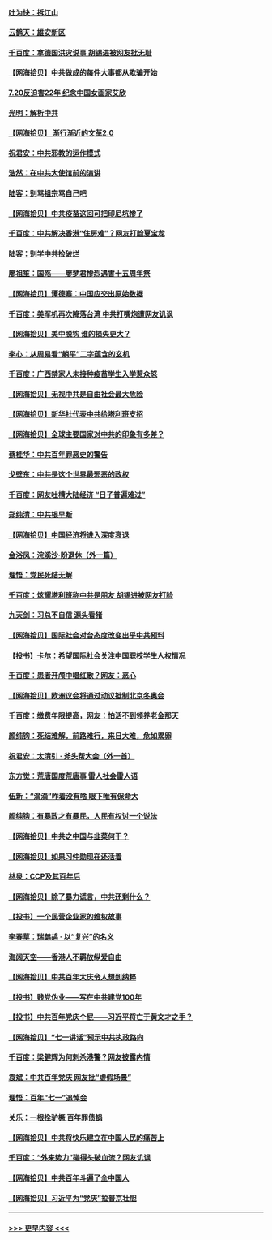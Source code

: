 #### [吐为快：拆江山](../pages/nsc993/n13103889.md?t=07212001) 
#### [云鹤天：雄安新区](../pages/nsc993/n13103872.md?t=07212001) 
#### [千百度：拿德国洪灾说事 胡锡进被网友批无耻](../pages/nsc993/n13103798.md?t=07212001) 
#### [【网海拾贝】中共做成的每件大事都从欺骗开始](../pages/nsc993/n13101163.md?t=07212001) 
#### [7.20反迫害22年 纪念中国女画家艾欣](../pages/nsc993/n13100071.md?t=07212001) 
#### [光明：解析中共](../pages/nsc993/n13099934.md?t=07212001) 
#### [【网海拾贝】 渐行渐近的文革2.0](../pages/nsc993/n13099588.md?t=07212001) 
#### [祝君安：中共邪教的运作模式](../pages/nsc993/n13099456.md?t=07212001) 
#### [浩然：在中共大使馆前的演讲](../pages/nsc993/n13098467.md?t=07212001) 
#### [陆客：别骂祖宗骂自己吧](../pages/nsc993/n13097813.md?t=07212001) 
#### [【网海拾贝】中共疫苗这回可把印尼坑惨了](../pages/nsc993/n13096777.md?t=07212001) 
#### [千百度：中共解决香港“住房难”？网友打脸夏宝龙](../pages/nsc993/n13096607.md?t=07212001) 
#### [陆客：别学中共捡破烂](../pages/nsc993/n13096489.md?t=07212001) 
#### [廖祖笙：国殇——廖梦君惨烈遇害十五周年祭](../pages/nsc993/n13096340.md?t=07212001) 
#### [【网海拾贝】谭德塞：中国应交出原始数据](../pages/nsc993/n13095308.md?t=07212001) 
#### [千百度：美军机再次降落台湾 中共打嘴炮遭网友讥讽](../pages/nsc993/n13095250.md?t=07212001) 
#### [【网海拾贝】美中脱钩 谁的损失更大？](../pages/nsc993/n13093068.md?t=07212001) 
#### [李心：从周易看“躺平”二字蕴含的玄机](../pages/nsc993/n13091424.md?t=07212001) 
#### [千百度：广西禁家人未接种疫苗学生入学惹众怒](../pages/nsc993/n13090506.md?t=07212001) 
#### [【网海拾贝】无视中共是自由社会最大危险](../pages/nsc993/n13089767.md?t=07212001) 
#### [【网海拾贝】新华社代表中共给塔利班支招](../pages/nsc993/n13087892.md?t=07212001) 
#### [【网海拾贝】全球主要国家对中共的印象有多差？](../pages/nsc993/n13085788.md?t=07212001) 
#### [蔡桂华：中共百年罪恶史的警告](../pages/nsc993/n13085715.md?t=07212001) 
#### [戈壁东：中共是这个世界最邪恶的政权](../pages/nsc993/n13085641.md?t=07212001) 
#### [千百度：网友吐槽大陆经济 “日子普遍难过”](../pages/nsc993/n13085475.md?t=07212001) 
#### [郑纯清：中共根早断](../pages/nsc993/n13084579.md?t=07212001) 
#### [【网海拾贝】中国经济将进入深度衰退](../pages/nsc993/n13082552.md?t=07212001) 
#### [金浴凤：浣溪沙·盼退休（外一篇）](../pages/nsc993/n13081560.md?t=07212001) 
#### [理悟：党民死结无解](../pages/nsc993/n13081552.md?t=07212001) 
#### [千百度：炫耀塔利班称中共是朋友  胡锡进被网友打脸](../pages/nsc993/n13081538.md?t=07212001) 
#### [九天剑：习总不自信 源头看猪](../pages/nsc993/n13081197.md?t=07212001) 
#### [【网海拾贝】国际社会对台态度改变出乎中共预料](../pages/nsc993/n13080968.md?t=07212001) 
#### [【投书】卡尔：希望国际社会关注中国职校学生人权情况](../pages/nsc993/n13080410.md?t=07212001) 
#### [千百度：患者开颅中唱红歌？网友：恶心](../pages/nsc993/n13080377.md?t=07212001) 
#### [【网海拾贝】欧洲议会将通过动议抵制北京冬奥会](../pages/nsc993/n13078156.md?t=07212001) 
#### [千百度：缴费年限提高，网友：怕活不到领养老金那天](../pages/nsc993/n13078088.md?t=07212001) 
#### [颜纯钩：死结难解，前路难行，来日大难，危如累卵](../pages/nsc993/n13077179.md?t=07212001) 
#### [祝君安：太清引 · 斧头帮大会（外一首）](../pages/nsc993/n13077162.md?t=07212001) 
#### [东方觉：荒唐国度荒唐事 雷人社会雷人语](../pages/nsc993/n13075917.md?t=07212001) 
#### [伍新：“滴滴”咋着没有啥 眼下唯有保命大](../pages/nsc993/n13075894.md?t=07212001) 
#### [颜纯钩：有暴政才有暴民，人民有权讨一个说法](../pages/nsc993/n13075734.md?t=07212001) 
#### [【网海拾贝】中共之中国与韭菜何干？](../pages/nsc993/n13075428.md?t=07212001) 
#### [【网海拾贝】如果习仲勋现在还活着](../pages/nsc993/n13073410.md?t=07212001) 
#### [林泉：CCP及其百年后](../pages/nsc993/n13073226.md?t=07212001) 
#### [【网海拾贝】除了暴力谎言，中共还剩什么？](../pages/nsc993/n13071082.md?t=07212001) 
#### [【投书】一个民营企业家的维权故事](../pages/nsc993/n13070932.md?t=07212001) 
#### [李春草：瑞鹧鸪 · 以“复兴”的名义](../pages/nsc993/n13069984.md?t=07212001) 
#### [海阔天空——香港人不羁放纵爱自由](../pages/nsc993/n13069407.md?t=07212001) 
#### [【网海拾贝】中共百年大庆令人想到纳粹](../pages/nsc993/n13068483.md?t=07212001) 
#### [【投书】贱党伪业——写在中共建党100年](../pages/nsc993/n13067843.md?t=07212001) 
#### [【投书】中共百年党庆个屁——习近平将亡于黄文才之手？](../pages/nsc993/n13067425.md?t=07212001) 
#### [【网海拾贝】“七一讲话”预示中共执政路向](../pages/nsc993/n13066434.md?t=07212001) 
#### [千百度：梁健辉为何刺杀港警？网友披露内情](../pages/nsc993/n13066979.md?t=07212001) 
#### [袁斌：中共百年党庆 网友批“虚假场景”](../pages/nsc993/n13066385.md?t=07212001) 
#### [理悟：百年“七一”追悼会](../pages/nsc993/n13066106.md?t=07212001) 
#### [关乐：一根拴驴橛 百年罪债锅](../pages/nsc993/n13066089.md?t=07212001) 
#### [【网海拾贝】中共将快乐建立在中国人民的痛苦上](../pages/nsc993/n13064939.md?t=07212001) 
#### [千百度：“外来势力”碰得头破血流？网友讥讽](../pages/nsc993/n13064878.md?t=07212001) 
#### [【网海拾贝】中共百年斗遍了全中国人](../pages/nsc993/n13060020.md?t=07212001) 
#### [【网海拾贝】习近平为“党庆”拉普京壮胆](../pages/nsc993/n13057781.md?t=07212001) 

----
#### [ >>> 更早内容 <<< ](../indexes/nsc993-earlier.md)
